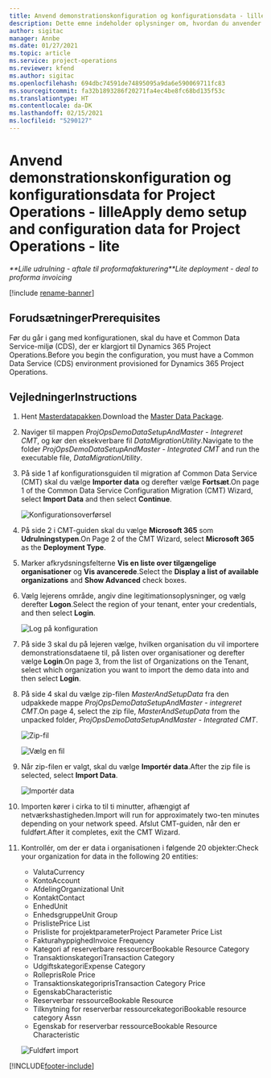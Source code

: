 ```yaml
---
title: Anvend demonstrationskonfiguration og konfigurationsdata - lille
description: Dette emne indeholder oplysninger om, hvordan du anvender demonstrationskonfiguration og konfigurationsdata i forbindelse med Project Operations.
author: sigitac
manager: Annbe
ms.date: 01/27/2021
ms.topic: article
ms.service: project-operations
ms.reviewer: kfend
ms.author: sigitac
ms.openlocfilehash: 694dbc74591de74895095a9da6e590069711fc83
ms.sourcegitcommit: fa32b1893286f20271fa4ec4be8fc68bd135f53c
ms.translationtype: HT
ms.contentlocale: da-DK
ms.lasthandoff: 02/15/2021
ms.locfileid: "5290127"
---
```

# <a name="apply-demo-setup-and-configuration-data-for-project-operations---lite"></a><span data-ttu-id="a31bf-103">Anvend demonstrationskonfiguration og konfigurationsdata for Project Operations - lille</span><span class="sxs-lookup"><span data-stu-id="a31bf-103">Apply demo setup and configuration data for Project Operations - lite</span></span> 

<span data-ttu-id="a31bf-104">_\*\*Lille udrulning - aftale til proformafakturering_</span><span class="sxs-lookup"><span data-stu-id="a31bf-104">_\*\*Lite deployment - deal to proforma invoicing_</span></span>

[!include [rename-banner](~/includes/cc-data-platform-banner.md)]

## <a name="prerequisites"></a><span data-ttu-id="a31bf-105">Forudsætninger</span><span class="sxs-lookup"><span data-stu-id="a31bf-105">Prerequisites</span></span>

<span data-ttu-id="a31bf-106">Før du går i gang med konfigurationen, skal du have et Common Data Service-miljø (CDS), der er klargjort til Dynamics 365 Project Operations.</span><span class="sxs-lookup"><span data-stu-id="a31bf-106">Before you begin the configuration, you must have a Common Data Service (CDS) environment provisioned for Dynamics 365 Project Operations.</span></span>


## <a name="instructions"></a><span data-ttu-id="a31bf-107">Vejledninger</span><span class="sxs-lookup"><span data-stu-id="a31bf-107">Instructions</span></span>

1. <span data-ttu-id="a31bf-108">Hent [Masterdatapakken](https://download.microsoft.com/download/3/4/1/341bf279-a64f-4baa-af31-ce624859b518/ProjOpsSampleSetupData%20-%20CE%20only%20CMT.zip).</span><span class="sxs-lookup"><span data-stu-id="a31bf-108">Download the [Master Data Package](https://download.microsoft.com/download/3/4/1/341bf279-a64f-4baa-af31-ce624859b518/ProjOpsSampleSetupData%20-%20CE%20only%20CMT.zip).</span></span> 
2. <span data-ttu-id="a31bf-109">Naviger til mappen *ProjOpsDemoDataSetupAndMaster - Integreret CMT*, og kør den eksekverbare fil *DataMigrationUtility*.</span><span class="sxs-lookup"><span data-stu-id="a31bf-109">Navigate to the folder *ProjOpsDemoDataSetupAndMaster - Integrated CMT* and run the executable file, *DataMigrationUtility*.</span></span>
3. <span data-ttu-id="a31bf-110">På side 1 af konfigurationsguiden til migration af Common Data Service (CMT) skal du vælge **Importer data** og derefter vælge **Fortsæt**.</span><span class="sxs-lookup"><span data-stu-id="a31bf-110">On page 1 of the Common Data Service Configuration Migration (CMT) Wizard, select **Import Data** and then select **Continue**.</span></span>

    ![Konfigurationsoverførsel](./media/1ConfigurationMigration.png)

4. <span data-ttu-id="a31bf-112">På side 2 i CMT-guiden skal du vælge **Microsoft 365** som **Udrulningstypen**.</span><span class="sxs-lookup"><span data-stu-id="a31bf-112">On Page 2 of the CMT Wizard, select **Microsoft 365** as the **Deployment Type**.</span></span>
5. <span data-ttu-id="a31bf-113">Marker afkrydsningsfelterne **Vis en liste over tilgængelige organisationer** og **Vis avancerede**.</span><span class="sxs-lookup"><span data-stu-id="a31bf-113">Select the **Display a list of available organizations** and **Show Advanced** check boxes.</span></span>
6. <span data-ttu-id="a31bf-114">Vælg lejerens område, angiv dine legitimationsoplysninger, og vælg derefter **Logon**.</span><span class="sxs-lookup"><span data-stu-id="a31bf-114">Select the region of your tenant, enter your credentials, and then select **Login**.</span></span>

   ![Log på konfiguration](./media/2ConfigurationSignin.png)

7. <span data-ttu-id="a31bf-116">På side 3 skal du på lejeren vælge, hvilken organisation du vil importere demonstrationsdataene til, på listen over organisationer og derefter vælge **Login**.</span><span class="sxs-lookup"><span data-stu-id="a31bf-116">On page 3, from the list of Organizations on the Tenant, select which organization you want to import the demo data into and then select **Login**.</span></span>
8. <span data-ttu-id="a31bf-117">På side 4 skal du vælge zip-filen *MasterAndSetupData* fra den udpakkede mappe *ProjOpsDemoDataSetupAndMaster - integreret CMT*.</span><span class="sxs-lookup"><span data-stu-id="a31bf-117">On page 4, select the zip file, *MasterAndSetupData* from the unpacked folder, *ProjOpsDemoDataSetupAndMaster - Integrated CMT*.</span></span>

   ![Zip-fil](./media/3ZipFile.png)

   ![Vælg en fil](./media/4SelectAFile.png)

9. <span data-ttu-id="a31bf-120">Når zip-filen er valgt, skal du vælge **Importér data**.</span><span class="sxs-lookup"><span data-stu-id="a31bf-120">After the zip file is selected, select **Import Data**.</span></span>

   ![Importér data](./media/5ImportData.png)

10. <span data-ttu-id="a31bf-122">Importen kører i cirka to til ti minutter, afhængigt af netværkshastigheden.</span><span class="sxs-lookup"><span data-stu-id="a31bf-122">Import will run for approximately two-ten minutes depending on your network speed.</span></span> <span data-ttu-id="a31bf-123">Afslut CMT-guiden, når den er fuldført.</span><span class="sxs-lookup"><span data-stu-id="a31bf-123">After it completes, exit the CMT Wizard.</span></span> 
11. <span data-ttu-id="a31bf-124">Kontrollér, om der er data i organisationen i følgende 20 objekter:</span><span class="sxs-lookup"><span data-stu-id="a31bf-124">Check your organization for data in the following 20 entities:</span></span>

    -   <span data-ttu-id="a31bf-125">Valuta</span><span class="sxs-lookup"><span data-stu-id="a31bf-125">Currency</span></span>
    -   <span data-ttu-id="a31bf-126">Konto</span><span class="sxs-lookup"><span data-stu-id="a31bf-126">Account</span></span>
    -   <span data-ttu-id="a31bf-127">Afdeling</span><span class="sxs-lookup"><span data-stu-id="a31bf-127">Organizational Unit</span></span>
    -   <span data-ttu-id="a31bf-128">Kontakt</span><span class="sxs-lookup"><span data-stu-id="a31bf-128">Contact</span></span>
    -   <span data-ttu-id="a31bf-129">Enhed</span><span class="sxs-lookup"><span data-stu-id="a31bf-129">Unit</span></span>
    -   <span data-ttu-id="a31bf-130">Enhedsgruppe</span><span class="sxs-lookup"><span data-stu-id="a31bf-130">Unit Group</span></span>
    -   <span data-ttu-id="a31bf-131">Prisliste</span><span class="sxs-lookup"><span data-stu-id="a31bf-131">Price List</span></span>
    -   <span data-ttu-id="a31bf-132">Prisliste for projektparameter</span><span class="sxs-lookup"><span data-stu-id="a31bf-132">Project Parameter Price List</span></span> 
    -   <span data-ttu-id="a31bf-133">Fakturahyppighed</span><span class="sxs-lookup"><span data-stu-id="a31bf-133">Invoice Frequency</span></span>
    -   <span data-ttu-id="a31bf-134">Kategori af reserverbare ressourcer</span><span class="sxs-lookup"><span data-stu-id="a31bf-134">Bookable Resource Category</span></span>
    -   <span data-ttu-id="a31bf-135">Transaktionskategori</span><span class="sxs-lookup"><span data-stu-id="a31bf-135">Transaction Category</span></span>
    -   <span data-ttu-id="a31bf-136">Udgiftskategori</span><span class="sxs-lookup"><span data-stu-id="a31bf-136">Expense Category</span></span>
    -   <span data-ttu-id="a31bf-137">Rollepris</span><span class="sxs-lookup"><span data-stu-id="a31bf-137">Role Price</span></span>
    -   <span data-ttu-id="a31bf-138">Transaktionskategoripris</span><span class="sxs-lookup"><span data-stu-id="a31bf-138">Transaction Category Price</span></span>
    -   <span data-ttu-id="a31bf-139">Egenskab</span><span class="sxs-lookup"><span data-stu-id="a31bf-139">Characteristic</span></span>
    -   <span data-ttu-id="a31bf-140">Reserverbar ressource</span><span class="sxs-lookup"><span data-stu-id="a31bf-140">Bookable Resource</span></span>
    -   <span data-ttu-id="a31bf-141">Tilknytning for reserverbar ressourcekategori</span><span class="sxs-lookup"><span data-stu-id="a31bf-141">Bookable resource category Assn</span></span>
    -   <span data-ttu-id="a31bf-142">Egenskab for reserverbar ressource</span><span class="sxs-lookup"><span data-stu-id="a31bf-142">Bookable Resource Characteristic</span></span>

    ![Fuldført import](./media/6CompleteImport.png)


[!INCLUDE[footer-include](../includes/footer-banner.md)]